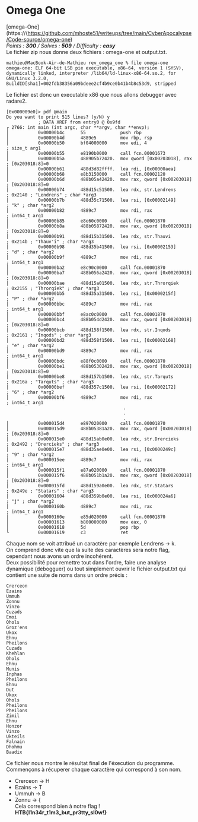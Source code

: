 # Omega One  
[omega-One](https://(https://github.com/mhoste51/writeups/tree/main/CyberApocalypse/Code-source/omega-one)  
*Points : **300** / Solves : **509** / Difficulty : **easy***   
Le fichier zip nous donne deux fichiers : omega-one et output.txt.  
```
mathieu@MacBook-Air-de-Mathieu rev_omega_one % file omega-one 
omega-one: ELF 64-bit LSB pie executable, x86-64, version 1 (SYSV), dynamically linked, interpreter /lib64/ld-linux-x86-64.so.2, for GNU/Linux 3.2.0, BuildID[sha1]=002fdb38356a09bdeee2cf4b9ce0b41b4b8c53d9, stripped
``` 
Le fichier est donc un executable x86 que nous allons debugger avec radare2.    
``` 
[0x000009e0]> pdf @main
Do you want to print 515 lines? (y/N) y
            ; DATA XREF from entry0 @ 0x9fd
┌ 2766: int main (int argc, char **argv, char **envp);
│           0x00000b4c      55             push rbp
│           0x00000b4d      4889e5         mov rbp, rsp
│           0x00000b50      bf04000000     mov edi, 4                  ; size_t arg1
│           0x00000b55      e8190b0000     call fcn.00001673
│           0x00000b5a      488905b72420.  mov qword [0x00203018], rax ; [0x203018:8]=0
│           0x00000b61      488d3d82ffff.  lea rdi, [0x00000aea]
│           0x00000b68      e8b3150000     call fcn.00002120
│           0x00000b6d      488b05a42420.  mov rax, qword [0x00203018] ; [0x203018:8]=0
│           0x00000b74      488d15c51500.  lea rdx, str.Lendrens       ; 0x2140 ; "Lendrens" ; char *arg3
│           0x00000b7b      488d35c71500.  lea rsi, [0x00002149]       ; "k" ; char *arg2
│           0x00000b82      4889c7         mov rdi, rax                ; int64_t arg1
│           0x00000b85      e8e60c0000     call fcn.00001870
│           0x00000b8a      488b05872420.  mov rax, qword [0x00203018] ; [0x203018:8]=0
│           0x00000b91      488d15b31500.  lea rdx, str.Thauvi         ; 0x214b ; "Thauv'i" ; char *arg3
│           0x00000b98      488d35b41500.  lea rsi, [0x00002153]       ; "d" ; char *arg2
│           0x00000b9f      4889c7         mov rdi, rax                ; int64_t arg1
│           0x00000ba2      e8c90c0000     call fcn.00001870
│           0x00000ba7      488b056a2420.  mov rax, qword [0x00203018] ; [0x203018:8]=0
│           0x00000bae      488d15a01500.  lea rdx, str.Throrqiek      ; 0x2155 ; "Throrqiek" ; char *arg3
│           0x00000bb5      488d35a31500.  lea rsi, [0x0000215f]       ; "P" ; char *arg2
│           0x00000bbc      4889c7         mov rdi, rax                ; int64_t arg1
│           0x00000bbf      e8ac0c0000     call fcn.00001870
│           0x00000bc4      488b054d2420.  mov rax, qword [0x00203018] ; [0x203018:8]=0
│           0x00000bcb      488d158f1500.  lea rdx, str.Inqods         ; 0x2161 ; "Inqods" ; char *arg3
│           0x00000bd2      488d358f1500.  lea rsi, [0x00002168]       ; "e" ; char *arg2
│           0x00000bd9      4889c7         mov rdi, rax                ; int64_t arg1
│           0x00000bdc      e88f0c0000     call fcn.00001870
│           0x00000be1      488b05302420.  mov rax, qword [0x00203018] ; [0x203018:8]=0
│           0x00000be8      488d157b1500.  lea rdx, str.Tarquts        ; 0x216a ; "Tarquts" ; char *arg3
│           0x00000bef      488d357c1500.  lea rsi, [0x00002172]       ; "6" ; char *arg2
│           0x00000bf6      4889c7         mov rdi, rax                ; int64_t arg1
                                            .
                                            .
                                            .
│           0x000015d4      e897020000     call fcn.00001870
│           0x000015d9      488b05381a20.  mov rax, qword [0x00203018] ; [0x203018:8]=0
│           0x000015e0      488d15ab0e00.  lea rdx, str.Drercieks      ; 0x2492 ; "Drercieks" ; char *arg3
│           0x000015e7      488d35ae0e00.  lea rsi, [0x0000249c]       ; "9" ; char *arg2
│           0x000015ee      4889c7         mov rdi, rax                ; int64_t arg1
│           0x000015f1      e87a020000     call fcn.00001870
│           0x000015f6      488b051b1a20.  mov rax, qword [0x00203018] ; [0x203018:8]=0
│           0x000015fd      488d159a0e00.  lea rdx, str.Statars        ; 0x249e ; "Statars" ; char *arg3
│           0x00001604      488d359b0e00.  lea rsi, [0x000024a6]       ; "j" ; char *arg2
│           0x0000160b      4889c7         mov rdi, rax                ; int64_t arg1
│           0x0000160e      e85d020000     call fcn.00001870
│           0x00001613      b800000000     mov eax, 0
│           0x00001618      5d             pop rbp
└           0x00001619      c3             ret
``` 
Chaque nom se voit attribué un caractère par exemple Lendrens -> k.   
On comprend donc vite que la suite des caractères sera notre flag, cependant nous avons un ordre incohérent.   
Deux possibilité pour remettre tout dans l'ordre, faire une analyse dynamique (debogguer) ou tout simplement ouvrir le fichier output.txt qui contient une suite de noms dans un ordre précis :   
```
Crerceon    
Ezains  
Ummuh   
Zonnu   
Vinzo   
Cuzads  
Emoi    
Ohols   
Groz'ens    
Ukox    
Ehnu    
Pheilons    
Cuzads  
Khehlan 
Ohols   
Ehnu    
Munis   
Inphas  
Pheilons    
Ehnu    
Dut 
Ukox    
Ohols   
Pheilons    
Pheilons    
Zimil   
Ehnu    
Honzor  
Vinzo   
Ukteils 
Falnain 
Dhohmu  
Baadix  
```
Ce fichier nous montre le résultat final de l'éxecution du programme.  
Commençons à récuperer chaque caractère qui correspond à son nom.   
* Crerceon -> H
* Ezains -> T
* Ummuh -> B
* Zonnu -> {   
Cela correspond bien à notre flag !   
**HTB{l1n34r_t1m3_but_pr3tty_sl0w!}**